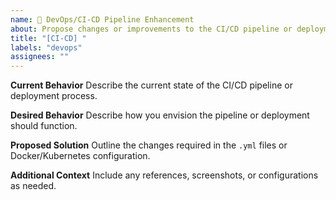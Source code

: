```yaml
---
name: 🔧 DevOps/CI-CD Pipeline Enhancement
about: Propose changes or improvements to the CI/CD pipeline or deployment configurations
title: "[CI-CD] "
labels: "devops"
assignees: ""
---
```


**Current Behavior**
Describe the current state of the CI/CD pipeline or deployment process.

**Desired Behavior**
Describe how you envision the pipeline or deployment should function.

**Proposed Solution**
Outline the changes required in the `.yml` files or Docker/Kubernetes configuration.

**Additional Context**
Include any references, screenshots, or configurations as needed.
